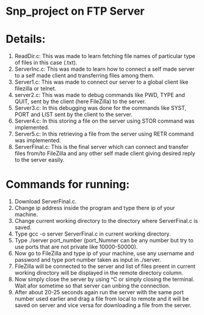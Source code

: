 # Snp_project on FTP Server
# Details:
1. ReadDir.c: This was made to learn fetching file names of particular type of files in this case (.txt).
2. ServerInc.c: This was made to learn how to connect a self made server to a self made client and transferring files among them.
3. Server1.c: This was made to connect our server to a global client like filezilla or telnet.
4. server2.c: This was made to debug commands like PWD, TYPE and QUIT, sent by the client (here FileZilla) to the server.
5. Server3.c: In this debugging was done for the commands like SYST, PORT and LIST sent by the client to the server.
6. Server4.c: In this storing a file on the server using STOR command was implemented.
7. Server5.c: In this retrieving a file from the server using RETR command was implemented.
8. ServerFinal.c: This is the final server which can connect and transfer files from/to FileZilla and any other self made client giving desired reply to the server easily.


# Commands for running:
1. Download ServerFinal.c.
2. Change ip address inside the program and type there ip of your machine.
3. Change current working directory to the directory where ServerFinal.c is saved.
4. Type gcc -o server ServerFinal.c in current working directory.
5. Type ./server port_number (port_Numner can be any number but try to use ports that are not private like 10000-50000).
6. Now go to FileZilla and type ip of your machine, use any username and password and type port number taken as input in ./server.
7. FileZilla will be connected to the server and list of files preent in current working directory will be displayed in the remote directory column.
8. Now simply close the server by using ^C or simply closing the terminal. Wait afor sometime so that server can unbing the connection.
9. After about 20-25 seconds again run the server with the same port number used earlier and drag a file from local to remote and it will be saved on server and vice versa for downloading a file from the server.
